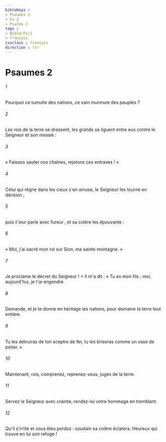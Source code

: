 ```yaml
---
bibleKeys : 
- Psaumes 2
- Ps 2
- Psalms 2
tags : 
- Bible/Ps/2
- français
cssclass : français
direction : ltr
---
```


# Psaumes 2

###### 1
Pourquoi ce tumulte des nations, ce vain murmure des peuples ?
###### 2
Les rois de la terre se dressent, les grands se liguent entre eux contre le Seigneur et son messie :
###### 3
« Faisons sauter nos chaînes, rejetons ces entraves ! »
###### 4
Celui qui règne dans les cieux s'en amuse, le Seigneur les tourne en dérision ;
###### 5
puis il leur parle avec fureur , et sa colère les épouvante :
###### 6
« Moi, j'ai sacré mon roi sur Sion, ma sainte montagne. »
###### 7
Je proclame le décret du Seigneur ! + Il m'a dit : « Tu es mon fils ; moi, aujourd'hui, je t'ai engendré.
###### 8
Demande, et je te donne en héritage les nations, pour domaine la terre tout entière.
###### 9
Tu les détruiras de ton sceptre de fer, tu les briseras comme un vase de potier. »
###### 10
Maintenant, rois, comprenez, reprenez-vous, juges de la terre.
###### 11
Servez le Seigneur avec crainte, rendez-lui votre hommage en tremblant.
###### 12
Qu'il s'irrite et vous êtes perdus : soudain sa colère éclatera. Heureux qui trouve en lui son refuge !
